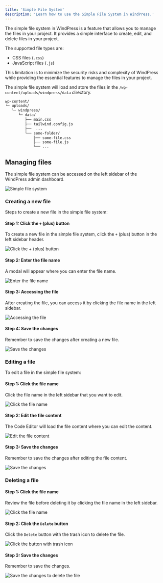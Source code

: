 ```yaml
---
title: 'Simple File System'
description: 'Learn how to use the Simple File System in WindPress.'
---
```


The simple file system in WindPress is a feature that allows you to manage the files in your project. It provides a simple interface to create, edit, and delete files in your project.

The supported file types are:
- CSS files (`.css`)
- JavaScript files (`.js`)

This limitation is to minimize the security risks and complexity of WindPress while providing the essential features to manage the files in your project.

The simple file system will load and store the files in the `/wp-content/uploads/windpress/data` directory.

```bash
wp-content/
└─ uploads/
   └─ windpress/
      └─ data/
         ├── main.css
         ├── tailwind.config.js 
         ├──  ...
         └── some-folder/
             ├── some-file.css
             ├── some-file.js
             └── ...
```

## Managing files

The simple file system can be accessed on the left sidebar of the WindPress admin dashboard.

![Simple file system](/img/content/advanced/simple-file-system/screenshot-1.png)

### Creating a new file

Steps to create a new file in the simple file system:

#### Step 1: Click the `+` (plus) button

To create a new file in the simple file system, click the `+` (plus) button in the left sidebar header. 

![Click the `+` (plus) button](/img/content/advanced/simple-file-system/screenshot-2.png)

#### Step 2: Enter the file name

A modal will appear where you can enter the file name.

![Enter the file name](/img/content/advanced/simple-file-system/screenshot-3.png)

#### Step 3: Accessing the file

After creating the file, you can access it by clicking the file name in the left sidebar.

![Accessing the file](/img/content/advanced/simple-file-system/screenshot-4.png)

#### Step 4: Save the changes

Remember to save the changes after creating a new file.

![Save the changes](/img/content/advanced/simple-file-system/screenshot-7.png)

### Editing a file

To edit a file in the simple file system:

#### Step 1: Click the file name

Click the file name in the left sidebar that you want to edit.

![Click the file name](/img/content/advanced/simple-file-system/screenshot-5.png)

#### Step 2: Edit the file content

The Code Editor will load the file content where you can edit the content.

![Edit the file content](/img/content/advanced/simple-file-system/screenshot-6.png)

#### Step 3: Save the changes

Remember to save the changes after editing the file content.

![Save the changes](/img/content/advanced/simple-file-system/screenshot-7.png)

### Deleting a file

#### Step 1: Click the file name

Review the file before deleting it by clicking the file name in the left sidebar.

![Click the file name](/img/content/advanced/simple-file-system/screenshot-5.png)

#### Step 2: Click the `Delete` button

Click the `Delete` button with the trash icon to delete the file.

![Click the button with trash icon](/img/content/advanced/simple-file-system/screenshot-8.png)

#### Step 3: Save the changes

Remember to save the changes.

![Save the changes to delete the file](/img/content/advanced/simple-file-system/screenshot-9.png)
